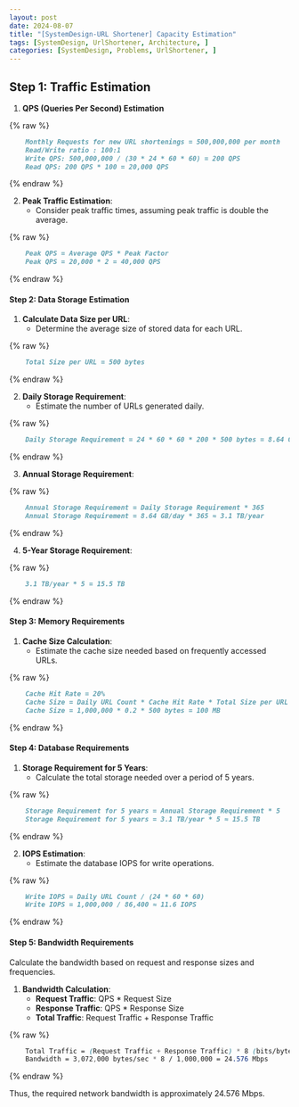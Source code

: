 ```yaml
---
layout: post
date: 2024-08-07
title: "[SystemDesign-URL Shortener] Capacity Estimation"
tags: [SystemDesign, UrlShortener, Architecture, ]
categories: [SystemDesign, Problems, UrlShortener, ]
---
```



## Step 1: Traffic Estimation

1. **QPS (Queries Per Second) Estimation**

	
{% raw %}
```markdown
	Monthly Requests for new URL shortenings = 500,000,000 per month
	Read/Write ratio : 100:1
	Write QPS: 500,000,000 / (30 * 24 * 60 * 60) = 200 QPS
	Read QPS: 200 QPS * 100 = 20,000 QPS
```
{% endraw %}


2. **Peak Traffic Estimation**:
	- Consider peak traffic times, assuming peak traffic is double the average.

	
{% raw %}
```markdown
	Peak QPS = Average QPS * Peak Factor
	Peak QPS = 20,000 * 2 = 40,000 QPS
```
{% endraw %}



#### Step 2: Data Storage Estimation

1. **Calculate Data Size per URL**:
	- Determine the average size of stored data for each URL.

	
{% raw %}
```markdown
	Total Size per URL = 500 bytes
```
{% endraw %}


2. **Daily Storage Requirement**:
	- Estimate the number of URLs generated daily.

	
{% raw %}
```markdown
	Daily Storage Requirement = 24 * 60 * 60 * 200 * 500 bytes = 8.64 GB/day
```
{% endraw %}


3. **Annual Storage Requirement**:

	
{% raw %}
```markdown
	Annual Storage Requirement = Daily Storage Requirement * 365
	Annual Storage Requirement = 8.64 GB/day * 365 ≈ 3.1 TB/year
```
{% endraw %}


4. **5-Year Storage Requirement**:

	
{% raw %}
```markdown
	3.1 TB/year * 5 = 15.5 TB
```
{% endraw %}



#### Step 3: Memory Requirements

1. **Cache Size Calculation**:
	- Estimate the cache size needed based on frequently accessed URLs.

	
{% raw %}
```markdown
	Cache Hit Rate = 20%
	Cache Size = Daily URL Count * Cache Hit Rate * Total Size per URL
	Cache Size = 1,000,000 * 0.2 * 500 bytes = 100 MB
```
{% endraw %}



#### Step 4: Database Requirements

1. **Storage Requirement for 5 Years**:
	- Calculate the total storage needed over a period of 5 years.

	
{% raw %}
```markdown
	Storage Requirement for 5 years = Annual Storage Requirement * 5
	Storage Requirement for 5 years = 3.1 TB/year * 5 ≈ 15.5 TB
```
{% endraw %}


2. **IOPS Estimation**:
	- Estimate the database IOPS for write operations.

	
{% raw %}
```markdown
	Write IOPS = Daily URL Count / (24 * 60 * 60)
	Write IOPS = 1,000,000 / 86,400 ≈ 11.6 IOPS
```
{% endraw %}



#### Step 5: Bandwidth Requirements


Calculate the bandwidth based on request and response sizes and frequencies.

1. **Bandwidth Calculation**:
	- **Request Traffic**: QPS * Request Size
	- **Response Traffic**: QPS * Response Size
	- **Total Traffic**: Request Traffic + Response Traffic

	
{% raw %}
```scss
	Total Traffic = (Request Traffic + Response Traffic) * 8 (bits/byte) / 1,000,000 (Mbps conversion)
	Bandwidth = 3,072,000 bytes/sec * 8 / 1,000,000 = 24.576 Mbps
```
{% endraw %}



Thus, the required network bandwidth is approximately 24.576 Mbps.

